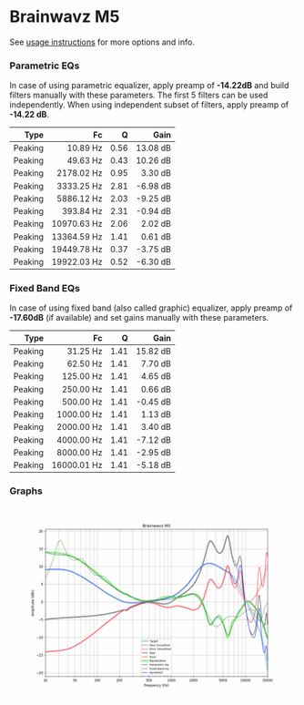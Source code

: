 # Brainwavz M5
See [usage instructions](https://github.com/jaakkopasanen/AutoEq#usage) for more options and info.

### Parametric EQs
In case of using parametric equalizer, apply preamp of **-14.22dB** and build filters manually
with these parameters. The first 5 filters can be used independently.
When using independent subset of filters, apply preamp of **-14.22 dB**.

| Type    | Fc          |    Q | Gain     |
|--------:|------------:|-----:|---------:|
| Peaking | 10.89 Hz    | 0.56 | 13.08 dB |
| Peaking | 49.63 Hz    | 0.43 | 10.26 dB |
| Peaking | 2178.02 Hz  | 0.95 | 3.30 dB  |
| Peaking | 3333.25 Hz  | 2.81 | -6.98 dB |
| Peaking | 5886.12 Hz  | 2.03 | -9.25 dB |
| Peaking | 393.84 Hz   | 2.31 | -0.94 dB |
| Peaking | 10970.63 Hz | 2.06 | 2.02 dB  |
| Peaking | 13364.59 Hz | 1.41 | 0.61 dB  |
| Peaking | 19449.78 Hz | 0.37 | -3.75 dB |
| Peaking | 19922.03 Hz | 0.52 | -6.30 dB |

### Fixed Band EQs
In case of using fixed band (also called graphic) equalizer, apply preamp of **-17.60dB**
(if available) and set gains manually with these parameters.

| Type    | Fc          |    Q | Gain     |
|--------:|------------:|-----:|---------:|
| Peaking | 31.25 Hz    | 1.41 | 15.82 dB |
| Peaking | 62.50 Hz    | 1.41 | 7.70 dB  |
| Peaking | 125.00 Hz   | 1.41 | 4.65 dB  |
| Peaking | 250.00 Hz   | 1.41 | 0.66 dB  |
| Peaking | 500.00 Hz   | 1.41 | -0.45 dB |
| Peaking | 1000.00 Hz  | 1.41 | 1.13 dB  |
| Peaking | 2000.00 Hz  | 1.41 | 3.40 dB  |
| Peaking | 4000.00 Hz  | 1.41 | -7.12 dB |
| Peaking | 8000.00 Hz  | 1.41 | -2.95 dB |
| Peaking | 16000.01 Hz | 1.41 | -5.18 dB |

### Graphs
![](./Brainwavz%20M5.png)
